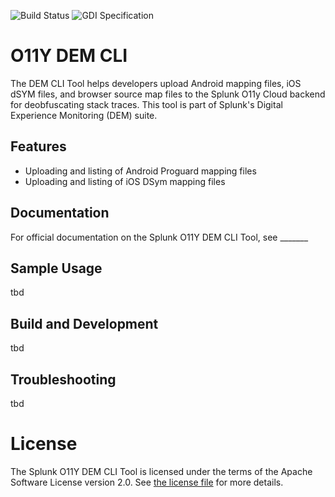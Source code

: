 ![Build Status](https://img.shields.io/github/actions/workflow/status/signalfx/o11y-dem-cli/main.yaml?branch=main&style=for-the-badge)
![GDI Specification](https://img.shields.io/badge/GDI-1.7.0-blueviolet?style=for-the-badge)


# O11Y DEM CLI

The DEM CLI Tool helps developers upload Android mapping files, iOS dSYM files, and browser source map files to the Splunk O11y Cloud backend for deobfuscating stack traces. This tool is part of Splunk's Digital Experience Monitoring (DEM) suite.

## Features

* Uploading and listing of Android Proguard mapping files
* Uploading and listing of iOS DSym mapping files

## Documentation

For official documentation on the Splunk O11Y DEM CLI Tool, see _______

## Sample Usage

tbd

## Build and Development

tbd

## Troubleshooting

tbd

# License

The Splunk O11Y DEM CLI Tool is licensed under the terms of the Apache Software License
version 2.0. See [the license file](./LICENSE) for more details.
